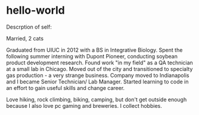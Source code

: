 # hello-world
Descrption of self:

Married, 2 cats

Graduated from UIUC in 2012 with a BS in Integrative Biology.
Spent the following summer interning with Dupont Pioneer, conducting soybean product development research.
Found work "in my field" as a QA technician at a small lab in Chicago.
Moved out of the city and transitioned to specialty gas production - a very strange business.
Company moved to Indianapolis and I became Senior Technician/ Lab Manager.
Started learning to code in an effort to gain useful skills and change career.

Love hiking, rock climbing, biking, camping, but don't get outside enough because I also love pc gaming and breweries.
I collect hobbies.
